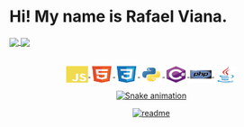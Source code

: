 <h1> Hi! My name is Rafael Viana. </h1>

<div>
  <a href="https://github.com/Rafael2208">
  <img height="180em"   align="center" src="https://github-readme-stats.vercel.app/api?username=Rafael2208&show_icons=true&theme=react&include_all_commits=true&count_private=true"/>
  <img height="180em"  align="center" src="https://github-readme-stats.vercel.app/api/top-langs/?username=Rafael2208&layout=compact&langs_count=7&theme=react" />

  
</div>
 <br>
<div  align="center"> 
  <div style="display: inline_block"><br>
  <img align="center" alt="Rafa-Js" height="30" width="40" src="https://raw.githubusercontent.com/devicons/devicon/master/icons/javascript/javascript-plain.svg">
  <img align="center" alt="HTML" height="30" width="40" src="https://raw.githubusercontent.com/devicons/devicon/master/icons/html5/html5-original.svg">
  <img align="center" alt="CSS" height="30" width="40" src="https://raw.githubusercontent.com/devicons/devicon/master/icons/css3/css3-original.svg">
  <img align="center" alt="Python" height="30" width="40" src="https://raw.githubusercontent.com/devicons/devicon/master/icons/python/python-original.svg">
  <img align="center" alt="Csharp" height="30" width="40" src="https://raw.githubusercontent.com/devicons/devicon/master/icons/csharp/csharp-original.svg">
  <img align="center" alt="PHP" height="30" width="40" src="https://raw.githubusercontent.com/devicons/devicon/master/icons/php/php-original.svg">
  <img align="center" alt="java" height="30" width="40" src="https://raw.githubusercontent.com/devicons/devicon/master/icons/java/java-original.svg">
    
   </div>
 
  ![Snake animation](https://github.com/Rafael2208/Rafael2208/blob/output/github-contribution-grid-snake.svg)
 

 
[![readme](https://github-readme-stats.vercel.app/api/pin/?username=Rafael2208&repo=Rafael2208&theme=react)](https://github.com/Rafael2208/Rafael2208)


 

